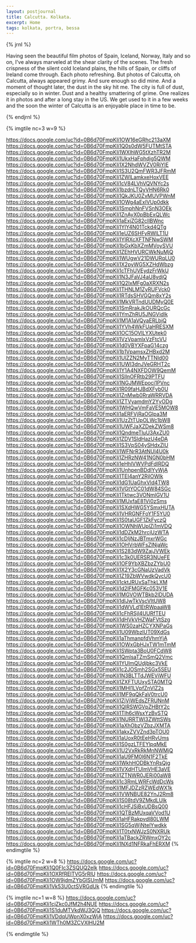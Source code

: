 ```yaml
---
layout: postjournal
title: Calcutta. Kolkata.
excerpt: Home
tags: kolkata, portra, bessa
---
```


{% jrnl %}

Having seen the beautiful film photos of Spain, Iceland, Norway, Italy and so
on, I've always marveled at the shear clarity of the scenes. The fresh crispness
of the silent cold Iceland plains, the hills of Spain, or cliffs of Ireland come
through. Each photo refreshing.  But photos of Calcutta, oh Calcutta, always
appeared grimy. And sure enough so did mine. And a moment of thought later, the
dust in the sky hit me.  The city is full of dust, especially so in winter. Dust
and a healthy smattering of grime. One realizes it in photos and after a long
stay in the US.  We get used to it in a few weeks and the soon the winter of
Calcutta is an enjoyable place in time to be.


{% endjrnl %}


{% imgtile nc=3 w=9 %}

https://docs.google.com/uc?id=0B6d70FmpKIi1OW16eGRhc213aXM https://docs.google.com/uc?id=0B6d70FmpKIi1Q0s0dW5FUTMtSTA 
https://docs.google.com/uc?id=0B6d70FmpKIi1WXlhWG5tXzhTR2M https://docs.google.com/uc?id=0B6d70FmpKIi1UkxHaFphdjg5QWM 
https://docs.google.com/uc?id=0B6d70FmpKIi1X2NhdWVZV0RiYlE https://docs.google.com/uc?id=0B6d70FmpKIi1S3U2QmFWR3JFRmM 
https://docs.google.com/uc?id=0B6d70FmpKIi1ZWlLamkxeHoxVEE https://docs.google.com/uc?id=0B6d70FmpKIi1cV84LVhVQVNYc2s 
https://docs.google.com/uc?id=0B6d70FmpKIi1bzdnLTQyVHN6Rk0 https://docs.google.com/uc?id=0B6d70FmpKIi1QkJKU0ZvMUVPWnM 
https://docs.google.com/uc?id=0B6d70FmpKIi1OWg4aExIVUp0dkk https://docs.google.com/uc?id=0B6d70FmpKIi1SmphNnFVSnN3OEk 
https://docs.google.com/uc?id=0B6d70FmpKIi1ZnAyX0pBbExQLWc https://docs.google.com/uc?id=0B6d70FmpKIi1aExjZG82cllBWnc 
https://docs.google.com/uc?id=0B6d70FmpKIi1YlY4N01Tckd4QTg https://docs.google.com/uc?id=0B6d70FmpKIi1eUZ6SHFyRWlLT1U 
https://docs.google.com/uc?id=0B6d70FmpKIi1YlRXcXFTNFNwSWM https://docs.google.com/uc?id=0B6d70FmpKIi1bGxKbXZmMVoySVU 
https://docs.google.com/uc?id=0B6d70FmpKIi1ZEhHVURCWkNuMjQ https://docs.google.com/uc?id=0B6d70FmpKIi1WUgwV21DWURqLU0 
https://docs.google.com/uc?id=0B6d70FmpKIi1X2pyWG5XZHdWbzg https://docs.google.com/uc?id=0B6d70FmpKIi1cTFhUVEydzFrWkU 
https://docs.google.com/uc?id=0B6d70FmpKIi1N3JFaVJ4aU8ydjQ https://docs.google.com/uc?id=0B6d70FmpKIi1Q2IxMFg0aXRXN2s 
https://docs.google.com/uc?id=0B6d70FmpKIi1THNLM1ZyRUFVck0 https://docs.google.com/uc?id=0B6d70FmpKIi1RTdsSHVGQm8xY2s 
https://docs.google.com/uc?id=0B6d70FmpKIi1MkVRTndUUDMyQ0E https://docs.google.com/uc?id=0B6d70FmpKIi1SmRrakJkOURQcGc 
https://docs.google.com/uc?id=0B6d70FmpKIi1YmZhRU5JNGVidlk https://docs.google.com/uc?id=0B6d70FmpKIi1M1A1aVQyaERLbjQ 
https://docs.google.com/uc?id=0B6d70FmpKIi1YVh4WkFUaHRESXM https://docs.google.com/uc?id=0B6d70FmpKIi1OC15OVlLYXUtek0 
https://docs.google.com/uc?id=0B6d70FmpKIi1VzVpamlxVzFtcVU https://docs.google.com/uc?id=0B6d70FmpKIi1d0VBYXFpaG14czg 
https://docs.google.com/uc?id=0B6d70FmpKIi1b1VpamsxZHBxd2M https://docs.google.com/uc?id=0B6d70FmpKIi1UlZZN2MyTTNId00 
https://docs.google.com/uc?id=0B6d70FmpKIi1UWI3dnJVeGRHT2c https://docs.google.com/uc?id=0B6d70FmpKIi1Y1A4NXFDOW9QemM 
https://docs.google.com/uc?id=0B6d70FmpKIi1SllnOFRtb29PTFU https://docs.google.com/uc?id=0B6d70FmpKIi1NGJMWEpoci1PVnc 
https://docs.google.com/uc?id=0B6d70FmpKIi1R09faHJBdXFyb0U https://docs.google.com/uc?id=0B6d70FmpKIi1ZnMwb0RraWRRVDA 
https://docs.google.com/uc?id=0B6d70FmpKIi1ZTVyamdmY2YyODg https://docs.google.com/uc?id=0B6d70FmpKIi1WHQwVmFaVE5MOW8 
https://docs.google.com/uc?id=0B6d70FmpKIi1aERFVjRaOGlpa3M https://docs.google.com/uc?id=0B6d70FmpKIi1UzZtTUpOLWc1bW8 
https://docs.google.com/uc?id=0B6d70FmpKIi1UWFJaXZDekZWSm8 https://docs.google.com/uc?id=0B6d70FmpKIi1QndmeTluU3AxZU0 
https://docs.google.com/uc?id=0B6d70FmpKIi1ZDV1SldHazU4eDA https://docs.google.com/uc?id=0B6d70FmpKIi1S3VpS04ySHdxZlU 
https://docs.google.com/uc?id=0B6d70FmpKIi1WFNrR3AtNUl4U0k https://docs.google.com/uc?id=0B6d70FmpKIi1ZHRzNW41NGN0bHM 
https://docs.google.com/uc?id=0B6d70FmpKIi1eHhlVWVPdFdIRDQ https://docs.google.com/uc?id=0B6d70FmpKIi1UnhpenBDdlYyWjA 
https://docs.google.com/uc?id=0B6d70FmpKIi1TEI4anY2RjlOWlk https://docs.google.com/uc?id=0B6d70FmpKIi1dG1UaGhxVld4TW8 
https://docs.google.com/uc?id=0B6d70FmpKIi1VGtYOC01dW84SGc https://docs.google.com/uc?id=0B6d70FmpKIi1Tktwc3VONmlGV1U 
https://docs.google.com/uc?id=0B6d70FmpKIi1MUxfaE81Vi0zSms https://docs.google.com/uc?id=0B6d70FmpKIi1SXdHWG5YSmxHUTA 
https://docs.google.com/uc?id=0B6d70FmpKIi1VHRGNFFoY1F5YU0 https://docs.google.com/uc?id=0B6d70FmpKIi1S0taUGF1ZkFyczQ 
https://docs.google.com/uc?id=0B6d70FmpKIi1OWNhWUplZi1mVDQ https://docs.google.com/uc?id=0B6d70FmpKIi1dDZkM2hrcjUzWTA 
https://docs.google.com/uc?id=0B6d70FmpKIi1cDljNzJBTmxrWGc https://docs.google.com/uc?id=0B6d70FmpKIi1OHVrbWFsZlNjaWc 
https://docs.google.com/uc?id=0B6d70FmpKIi1S283dW9ZajJVWEk https://docs.google.com/uc?id=0B6d70FmpKIi1c3k0UERSR3NUeFE 
https://docs.google.com/uc?id=0B6d70FmpKIi1OF9YbXBZbzZYbU0 https://docs.google.com/uc?id=0B6d70FmpKIi1X2Y3cGNaUzVadVk 
https://docs.google.com/uc?id=0B6d70FmpKIi1Z19ZbWVwdkQycU0 https://docs.google.com/uc?id=0B6d70FmpKIi1cktJRUxSaThkLXM 
https://docs.google.com/uc?id=0B6d70FmpKIi1d2lFMGFKc053V1E https://docs.google.com/uc?id=0B6d70FmpKIi1MGVOWTBkb2lDUDA 
https://docs.google.com/uc?id=0B6d70FmpKIi1dlJwTkVscVItUW8 https://docs.google.com/uc?id=0B6d70FmpKIi1dWVLd1EtRWpaaW8 
https://docs.google.com/uc?id=0B6d70FmpKIi1cFhRSjl4UURfTEU https://docs.google.com/uc?id=0B6d70FmpKIi1dHVkVHZWaFVtSzg 
https://docs.google.com/uc?id=0B6d70FmpKIi1WS0zaHZCYXNPaGs https://docs.google.com/uc?id=0B6d70FmpKIi1U09WbzlUT09XdGs 
https://docs.google.com/uc?id=0B6d70FmpKIi1aThmanpfdVhmYjA https://docs.google.com/uc?id=0B6d70FmpKIi1OWxGbHJxTW1mTmM 
https://docs.google.com/uc?id=0B6d70FmpKIi1SWpta3BoU0FCdW8 https://docs.google.com/uc?id=0B6d70FmpKIi1QmlsaTZmSmQ2Vmc 
https://docs.google.com/uc?id=0B6d70FmpKIi1YUlmQUdjbkc3VkE https://docs.google.com/uc?id=0B6d70FmpKIi1c2JOSmh2SGx5SEU 
https://docs.google.com/uc?id=0B6d70FmpKIi1N3BLTTdJWEViWFU https://docs.google.com/uc?id=0B6d70FmpKIi1ZXFTUUxySTA0MTQ 
https://docs.google.com/uc?id=0B6d70FmpKIi1MHl1LVpfZnVlZ2s https://docs.google.com/uc?id=0B6d70FmpKIi1MF9qQkFaV0trcU0 
https://docs.google.com/uc?id=0B6d70FmpKIi1ZjVjWEdsZFRUNnM https://docs.google.com/uc?id=0B6d70FmpKIi1QlRSWGVpZHBtY2c 
https://docs.google.com/uc?id=0B6d70FmpKIi1Tlh6cWsxYzBvSTQ https://docs.google.com/uc?id=0B6d70FmpKIi1NURRTWI3ZWttSWs 
https://docs.google.com/uc?id=0B6d70FmpKIi1aXhObzVZbzJXMTA https://docs.google.com/uc?id=0B6d70FmpKIi1akxZVVZnd3pTOU0 
https://docs.google.com/uc?id=0B6d70FmpKIi1aUoxR0tEeHRvUms https://docs.google.com/uc?id=0B6d70FmpKIi1S0gzLTFEYlpqMkE 
https://docs.google.com/uc?id=0B6d70FmpKIi1U2VxRkRkMnNWMjQ https://docs.google.com/uc?id=0B6d70FmpKIi1aU9FM0l6N1F2TkE 
https://docs.google.com/uc?id=0B6d70FmpKIi1WkhHODBkYnRsQjg https://docs.google.com/uc?id=0B6d70FmpKIi1VXdHTUlmVHE3aVE 
https://docs.google.com/uc?id=0B6d70FmpKIi1ZTNWR0JERi00aW8 https://docs.google.com/uc?id=0B6d70FmpKIi1c3RmLWRFcWdDcWs 
https://docs.google.com/uc?id=0B6d70FmpKIi1MFJDZzRZWEdWX1k https://docs.google.com/uc?id=0B6d70FmpKIi1VWNBUE82YnJ2Rm8 
https://docs.google.com/uc?id=0B6d70FmpKIi1S08tdV9ZMkdLUlk https://docs.google.com/uc?id=0B6d70FmpKIi1cHFJSjBxUDBsQ00 
https://docs.google.com/uc?id=0B6d70FmpKIi1QTBzMUxqaVVod1U https://docs.google.com/uc?id=0B6d70FmpKIi1aHFRakpvdl80LWM 
https://docs.google.com/uc?id=0B6d70FmpKIi1SG5qWjNtelYwdkk https://docs.google.com/uc?id=0B6d70FmpKIi1T0txNWJzS0NXRUk 
https://docs.google.com/uc?id=0B6d70FmpKIi1aTBackZRWmxOY2c https://docs.google.com/uc?id=0B6d70FmpKIi1NXd1NFRkaFhERXM 
{% endimgtile %}

{% imgtile nc=2 w=8 %}
https://docs.google.com/uc?id=0B6d70FmpKIi1Q0FIc3ZSQUQ2elk https://docs.google.com/uc?id=0B6d70FmpKIi1OXRfRElTVG5rRlU 
https://docs.google.com/uc?id=0B6d70FmpKIi1OW9jdmZYbGlSUmM https://docs.google.com/uc?id=0B6d70FmpKIi1Vk53U0ctSVRGdUk 
{% endimgtile %}

{% imgtile nc=1 w=8 %}
https://docs.google.com/uc?id=0B6d70FmpKIi1cjZkc0JfM2h4NUE 
https://docs.google.com/uc?id=0B6d70FmpKIi1S1duMTVkdWJ3QjQ 
https://docs.google.com/uc?id=0B6d70FmpKIi1VDdqUWpnX0xzWjA 
https://docs.google.com/uc?id=0B6d70FmpKIi1WTh0M3ZCVXlHU2M 

{% endimgtile %}
